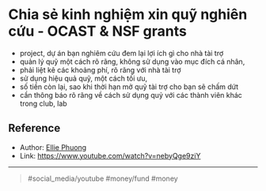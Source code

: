 # Chia sẻ kinh nghiệm xin quỹ nghiên cứu - OCAST & NSF grants

- project, dự án bạn nghiêm cứu đem lại lợi ích gì cho nhà tài trợ
- quản lý quỹ một cách rõ rãng, không sử dụng vào mục đích cá nhân,
- phải liệt kê các khoảng phí, rõ rãng với nhà tài trợ
- sử dụng hiệu quả quỹ, một cách tối ưu,
- số tiền còn lại, sao khi thời hạn mở quỹ tài trợ cho bạn sẽ chấm dứt
- cần thông báo rõ rãng về cách sử dụng quỷ với các thành viên khác trong club, lab

## Reference

- Author: [Ellie Phuong](Ellie%20Phuong.md)
- Link: https://www.youtube.com/watch?v=nebyQge9ziY

---

> #social_media/youtube #money/fund #money
